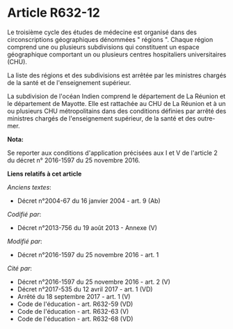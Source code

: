# Article R632-12

Le troisième cycle des études de médecine est organisé dans des circonscriptions géographiques dénommées " régions ". Chaque
région comprend une ou plusieurs subdivisions qui constituent un espace géographique comportant un ou plusieurs centres
hospitaliers universitaires (CHU). 

La liste des régions et des subdivisions est arrêtée par les ministres chargés de la santé et de l'enseignement supérieur. 

La subdivision de l'océan Indien comprend le département de La Réunion et le département de Mayotte. Elle est rattachée au
CHU de La Réunion et à un ou plusieurs CHU métropolitains dans des conditions définies par arrêté des ministres chargés de
l'enseignement supérieur, de la santé et des outre-mer.

**Nota:**

Se reporter aux conditions d'application précisées aux I et V de l'article 2 du décret n° 2016-1597 du 25 novembre 2016.

**Liens relatifs à cet article**

_Anciens textes_:

  - Décret n°2004-67 du 16 janvier 2004 - art. 9 (Ab)

_Codifié par_:

  - Décret n°2013-756 du 19 août 2013 -  Annexe (V)

_Modifié par_:

  - Décret n°2016-1597 du 25 novembre 2016 - art. 1

_Cité par_:

  - Décret n°2016-1597 du 25 novembre 2016 - art. 2 (V)
  - Décret n°2017-535 du 12 avril 2017 - art. 1 (VD)
  - Arrêté du 18 septembre 2017 - art. 1 (V)
  - Code de l'éducation - art. R632-59 (VD)
  - Code de l'éducation - art. R632-63 (V)
  - Code de l'éducation - art. R632-68 (VD)
